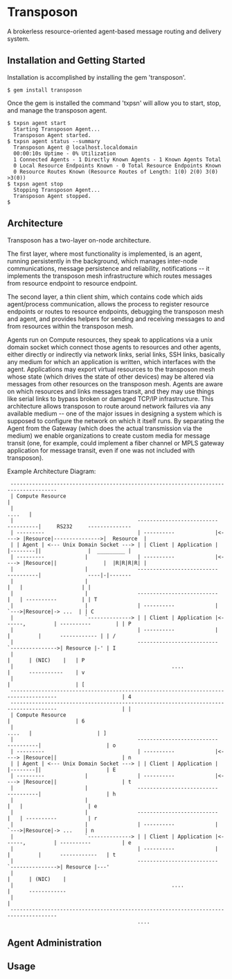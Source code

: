 Transposon
==========
A brokerless resource-oriented agent-based message routing and delivery system.

Installation and Getting Started
--------------------------------
Installation is accomplished by installing the gem 'transposon'.

    $ gem install transposon

Once the gem is installed the command 'txpsn' will allow you to start, stop, and
manage the transposon agent.

    $ txpsn agent start
      Starting Transposon Agent...
      Transposon Agent started.
    $ txpsn agent status --summary
      Transposon Agent @ localhost.localdomain
      00:00:10s Uptime - 0% Utilization
      1 Connected Agents - 1 Directly Known Agents - 1 Known Agents Total
      0 Local Resource Endpoints Known - 0 Total Resource Endpoints Known
      0 Resource Routes Known (Resource Routes of Length: 1(0) 2(0) 3(0) >3(0))
    $ txpsn agent stop
      Stopping Transposon Agent...
      Transposon Agent stopped.
    $

Architecture
------------
Transposon has a two-layer on-node architecture.

The first layer, where most functionality is implemented, is an agent, running 
persistently in the background, which manages inter-node communications, message 
persistence and reliability, notifications -- it implements the transposon mesh 
infrastructure which routes messages from resource endpoint to resource endpoint.

The second layer, a thin client shim, which contains code which aids agent/process 
communication, allows the process to register resource endpoints or routes to 
resource endpoints, debugging the transposon mesh and agent, and provides helpers 
for sending and receiving messages to and from resources within the transposon mesh.

Agents run on Compute resources, they speak to applications via a unix domain socket which
connect those agents to resources and other agents, either directly or indirectly via network links, serial
links, SSH links, basically any medium for which an application is written, which interfaces with
the agent. Applications may export virtual resources to the transposon mesh whose state (which
drives the state of other devices) may be altered via messages from other resources on the transposon
mesh. Agents are aware on which resources and links messages transit, and they may use things like serial
links to bypass broken or damaged TCP/IP infrastructure. This architecture allows transposon to route around
network failures via any available medium -- one of the major issues in designing a system which is supposed
to configure the network on which it itself runs. By separating the Agent from the Gateway (which does the actual
transmission via the medium) we enable organizations to create custom media for message transit (one, for example,
could implement a fiber channel or MPLS gateway application for message transit, even if one was not included with transposon).

Example Architecture Diagram:

     -------------------------------------------------------------------------------------
     | Compute Resource                                                                  |   
     |                                                                            ....   |
     |                                        --------------------------       ----------|     RS232     --------------
     | ---------                              | ----------             |<----> |Resource|--------------->|  Resource  |
     | | Agent | <--- Unix Domain Socket ---> | | Client | Application |       |--------||               |  _________ |
     | ---------             |                | ----------             |<----> |Resource||               |  |R|R|R|R| |
     |                       |                --------------------------       ----------|               ----|-|-------
     |                       |                                                       |   |                   | |
     |                       |                --------------------------             |   | ----------        | | T
     |                       |                | ----------             |              `--->|Resource|-> ...  | | C
     |                       `--------------> | | Client | Application |<------,         | ----------        | | P
     |                                        | ----------             |       |         |      ------------ | | /
     |                                        --------------------------       `--------------->| Resource |-' | I
     |                                                                                   |      | (NIC)    |   | P
     |                                                   ....                            |      -----------    | v
     |                                                                                   |                     | [
     -------------------------------------------------------------------------------------                     | 4
     -------------------------------------------------------------------------------------                     | |
     | Compute Resource                                                                  |                     | 6
     |                                                                            ....   |                     | ]
     |                                        --------------------------       ----------|                     | o
     | ---------                              | ----------             |<----> |Resource||                     | n
     | | Agent | <--- Unix Domain Socket ---> | | Client | Application |       |--------||                     | E
     | ---------             |                | ----------             |<----> |Resource||                     | t
     |                       |                --------------------------       ----------|                     | h
     |                       |                                                       |   |                     | e
     |                       |                --------------------------             |   | ----------          | r
     |                       |                | ----------             |              `--->|Resource|-> ...    | n
     |                       `--------------> | | Client | Application |<------,         | ----------          | e
     |                                        | ----------             |       |         |      ------------   | t
     |                                        --------------------------       `--------------->| Resource |---'
     |                                                                                   |      | (NIC)    |
     |                                                   ....                            |      ------------
     |                                                                                   |
     -------------------------------------------------------------------------------------
                                              ....

Agent Administration
--------------------

Usage
-----
